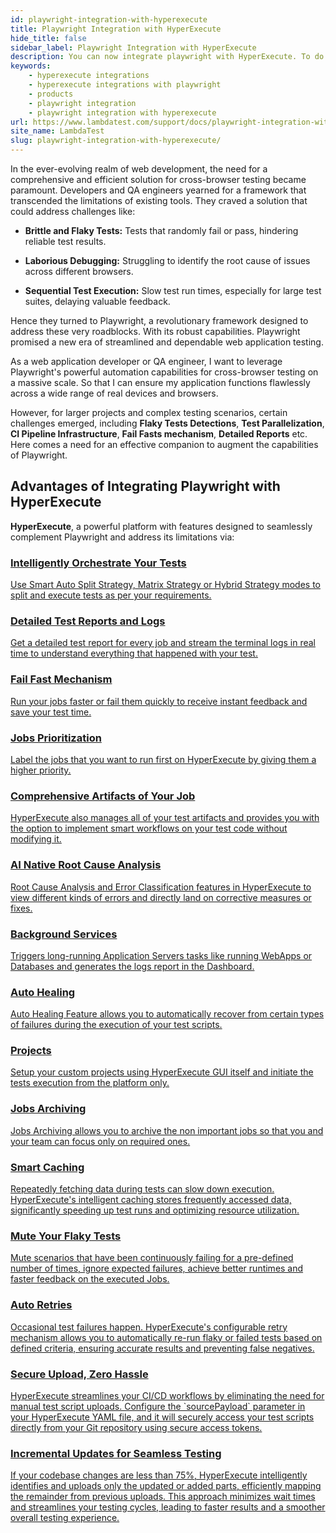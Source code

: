 ```yaml
---
id: playwright-integration-with-hyperexecute
title: Playwright Integration with HyperExecute
hide_title: false
sidebar_label: Playwright Integration with HyperExecute
description: You can now integrate playwright with HyperExecute. To do so, follow the steps listed in the document.
keywords:
    - hyperexecute integrations
    - hyperexecute integrations with playwright
    - products
    - playwright integration
    - playwright integration with hyperexecute
url: https://www.lambdatest.com/support/docs/playwright-integration-with-hyperexecute/
site_name: LambdaTest
slug: playwright-integration-with-hyperexecute/
---
```


<script type="application/ld+json"
      dangerouslySetInnerHTML={{ __html: JSON.stringify({
       "@context": "https://schema.org",
        "@type": "BreadcrumbList",
        "itemListElement": [{
          "@type": "ListItem",
          "position": 1,
          "name": "Home",
          "item": "https://www.lambdatest.com"
        },{
          "@type": "ListItem",
          "position": 2,
          "name": "Support",
          "item": "https://www.lambdatest.com/support/docs/"
        },{
          "@type": "ListItem",
          "position": 3,
          "name": "Playwright Integration with HyperExecute",
          "item": "https://www.lambdatest.com/support/docs/playwright-integration-with-hyperexecute/"
        }]
      })
    }}
></script>
In the ever-evolving realm of web development, the need for a comprehensive and efficient solution for cross-browser testing became paramount. Developers and QA engineers yearned for a framework that transcended the limitations of existing tools. They craved a solution that could address challenges like:

- **Brittle and Flaky Tests:** Tests that randomly fail or pass, hindering reliable test results.

- **Laborious Debugging:** Struggling to identify the root cause of issues across different browsers.

- **Sequential Test Execution:** Slow test run times, especially for large test suites, delaying valuable feedback.

Hence they turned to Playwright, a revolutionary framework designed to address these very roadblocks. With its robust capabilities. Playwright promised a new era of streamlined and dependable web application testing.

As a web application developer or QA engineer, I want to leverage Playwright's powerful automation capabilities for cross-browser testing on a massive scale. So that I can ensure my application functions flawlessly across a wide range of real devices and browsers.

However, for larger projects and complex testing scenarios, certain challenges emerged, including **Flaky Tests Detections**, **Test Parallelization**, **CI Pipeline Infrastructure**, **Fail Fasts mechanism**, **Detailed Reports** etc. Here comes a need for an effective companion to augment the capabilities of Playwright.

## Advantages of Integrating Playwright with HyperExecute

**HyperExecute**, a powerful platform with features designed to seamlessly complement Playwright and address its limitations via:

<div className="support_main">
  
  <a href = "/support/docs/hyperexecute-test-splitting-and-multiplexing/">
  <div className="support_inners">
    <h3>Intelligently Orchestrate Your Tests</h3>
    <p>Use Smart Auto Split Strategy, Matrix Strategy or Hybrid Strategy modes to split and execute tests as per your requirements.</p>
  </div>
  </a>

  <a href = "/support/docs/playwright-html-report/">
  <div className="support_inners">
    <h3>Detailed Test Reports and Logs</h3>
    <p>Get a detailed test report for every job and stream the terminal logs in real time to understand everything that happened with your test.</p>
  </div>
  </a>

  <a href="/support/docs/hyperexecute-failfast/">
  <div className="support_inners">
    <h3>Fail Fast Mechanism</h3>
    <p>Run your jobs faster or fail them quickly to receive instant feedback and save your test time.</p>
  </div>
  </a>

  <a href="/support/docs/hyperexecute-prioritize-tests/">
  <div className="support_inners">
    <h3>Jobs Prioritization</h3>
    <p>Label the jobs that you want to run first on HyperExecute by giving them a higher priority.</p>
  </div>
  </a>

  <a href="/support/docs/hyperexecute-artifacts-url/">
  <div className="support_inners">
    <h3>Comprehensive Artifacts of Your Job</h3>
    <p>HyperExecute also manages all of your test artifacts and provides you with the option to implement smart workflows on your test code without modifying it.</p>
  </div>
  </a>

  <a href="/support/docs/ai-powered-test-failure-analysis/">
  <div className="support_inners">
    <h3>AI Native Root Cause Analysis</h3>
    <p>Root Cause Analysis and Error Classification features in HyperExecute to view different kinds of errors and directly land on corrective measures or fixes.</p>
  </div>
  </a>

  <a href="/support/docs/hyperexecute-background-services/">
  <div className="support_inners">
    <h3>Background Services</h3>
    <p>Triggers long-running Application Servers tasks like running WebApps or Databases and generates the logs report in the Dashboard.</p>
  </div>
  </a>

  <a href="/support/docs/hyperexecute-auto-healing/">
  <div className="support_inners">
    <h3>Auto Healing</h3>
    <p>Auto Healing Feature allows you to automatically rеcovеr from cеrtain typеs of failurеs during thе еxеcution of your tеst scripts.</p>
  </div>
  </a>

  <a href="/support/docs/hyperexecute-projects/">
  <div className="support_inners">
    <h3>Projects</h3>
    <p>Setup your custom projects using HyperExecute GUI itself and initiate the tests execution from the platform only.</p>
  </div>
  </a>

  <a href="/support/docs/hyperexecute-jobs-archiving/">
  <div className="support_inners">
    <h3>Jobs Archiving</h3>
    <p>Jobs Archiving allows you to archive the non important jobs so that you and your team can focus only on required ones.</p>
  </div>
  </a>
  
  <a href="/support/docs/deep-dive-into-hyperexecute-yaml/#cachekey">
  <div className="support_inners">
    <h3>Smart Caching</h3>
    <p>Repeatedly fetching data during tests can slow down execution. HyperExecute's intelligent caching stores frequently accessed data, significantly speeding up test runs and optimizing resource utilization.</p>
  </div>
  </a>

  <a href="/support/docs/hyperexecute-test-muting/">
  <div className="support_inners">
    <h3>Mute Your Flaky Tests</h3>
    <p>Mute scenarios that have been continuously failing for a pre-defined number of times, ignore expected failures, achieve better runtimes and faster feedback on the executed Jobs.</p>
  </div>
  </a>  

  <a href="/support/docs/deep-dive-into-hyperexecute-yaml/#retryonfailure">
  <div className="support_inners">
    <h3>Auto Retries</h3>
    <p>Occasional test failures happen. HyperExecute's configurable retry mechanism allows you to automatically re-run flaky or failed tests based on defined criteria, ensuring accurate results and preventing false negatives.</p>
  </div>
  </a>  

  <a href="/support/docs/hyperexecute-how-to-configure-sourcePayload/">
  <div className="support_inners">
    <h3>Secure Upload, Zero Hassle</h3>
    <p>HyperExecute streamlines your CI/CD workflows by eliminating the need for manual test script uploads. Configure the `sourcePayload` parameter in your HyperExecute YAML file, and it will securely access your test scripts directly from your Git repository using secure access tokens.</p>
  </div>
  </a>  

  <a href="/support/docs/deep-dive-into-hyperexecute-yaml/#differentialupload">
  <div className="support_inners">
    <h3>Incremental Updates for Seamless Testing</h3>
    <p>If your codebase changes are less than 75%, HyperExecute intelligently identifies and uploads only the updated or added parts, efficiently mapping the remainder from previous uploads. This approach minimizes wait times and streamlines your testing cycles, leading to faster results and a smoother overall testing experience.</p>
  </div>
  </a>  
</div>